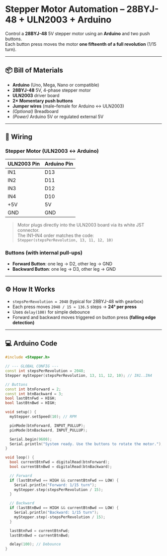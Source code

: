 # Stepper Motor Automation – 28BYJ-48 + ULN2003 + Arduino

Control a **28BYJ-48** 5V stepper motor using an **Arduino** and two push buttons.  
Each button press moves the motor **one fifteenth of a full revolution** (1/15 turn).

---

## 📦 Bill of Materials
- **Arduino** (Uno, Mega, Nano or compatible)
- **28BYJ-48** 5V, 4-phase stepper motor
- **ULN2003** driver board
- **2× Momentary push buttons**
- **Jumper wires** (male–female for Arduino ↔ ULN2003)
- *(Optional)* Breadboard
- *(Power)* Arduino 5V or regulated external 5V

---

## 🔌 Wiring

### Stepper Motor (ULN2003 ↔ Arduino)
| ULN2003 Pin | Arduino Pin |
|-------------|-------------|
| IN1         | D13         |
| IN2         | D11         |
| IN3         | D12         |
| IN4         | D10         |
| +5V         | 5V          |
| GND         | GND         |

> Motor plugs directly into the ULN2003 board via its white JST connector.  
> The IN1–IN4 order matches the code:  
> `Stepper(stepsPerRevolution, 13, 11, 12, 10)`

### Buttons (with internal pull-ups)
- **Forward Button**: one leg → D2, other leg → GND
- **Backward Button**: one leg → D3, other leg → GND

---

## ⚙️ How It Works
- `stepsPerRevolution = 2048` (typical for 28BYJ-48 with gearbox)
- Each press moves `2048 / 15 ≈ 136.5` steps → **24° per press**
- Uses `delay(100)` for simple debounce
- Forward and backward moves triggered on button press **(falling edge detection)**

---

## 💻 Arduino Code

```cpp
#include <Stepper.h>

// --- GLOBAL CONFIG ---
const int stepsPerRevolution = 2048;
Stepper myStepper(stepsPerRevolution, 13, 11, 12, 10); // IN1..IN4

// Buttons
const int btnForward = 2;
const int btnBackward = 3;
bool lastBtnFwd = HIGH;
bool lastBtnBwd = HIGH;

void setup() {
  myStepper.setSpeed(10); // RPM

  pinMode(btnForward, INPUT_PULLUP);
  pinMode(btnBackward, INPUT_PULLUP);

  Serial.begin(9600);
  Serial.println("System ready. Use the buttons to rotate the motor.");
}

void loop() {
  bool currentBtnFwd = digitalRead(btnForward);
  bool currentBtnBwd = digitalRead(btnBackward);

  // Forward
  if (lastBtnFwd == HIGH && currentBtnFwd == LOW) {
    Serial.println("Forward: 1/15 turn");
    myStepper.step(stepsPerRevolution / 15);
  }

  // Backward
  if (lastBtnBwd == HIGH && currentBtnBwd == LOW) {
    Serial.println("Backward: 1/15 turn");
    myStepper.step(-stepsPerRevolution / 15);
  }

  lastBtnFwd = currentBtnFwd;
  lastBtnBwd = currentBtnBwd;

  delay(100); // Debounce
}
